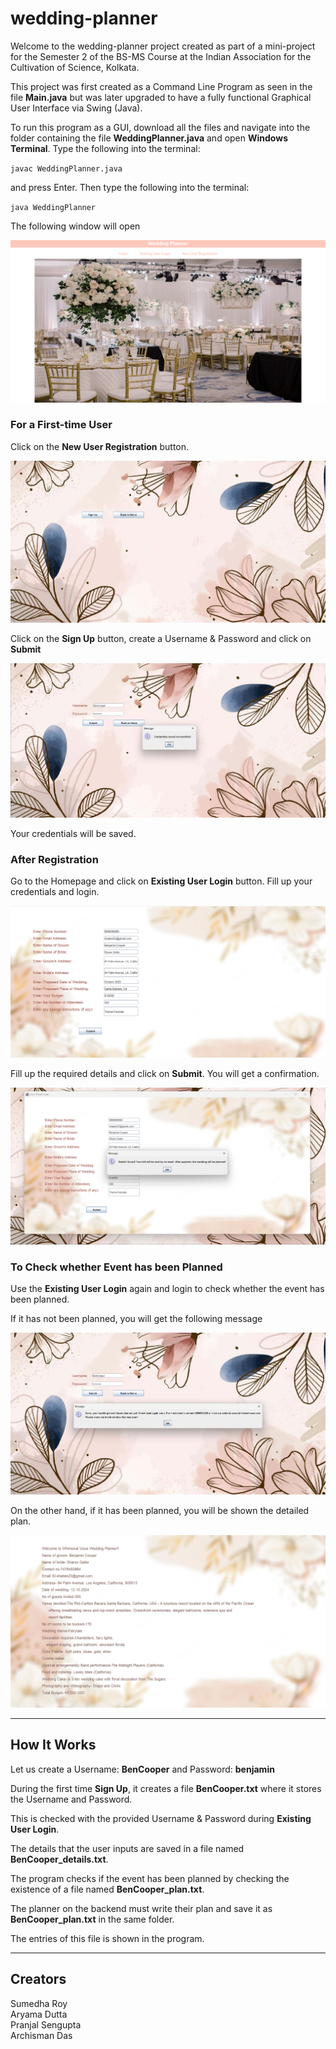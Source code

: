 # wedding-planner

Welcome to the wedding-planner project created as part of a mini-project for the Semester 2 of the BS-MS Course at the Indian Association for the Cultivation of Science, Kolkata.

This project was first created as a Command Line Program as seen in the file **Main.java** but was later upgraded to have a fully functional Graphical User Interface via Swing (Java).

To run this program as a GUI, download all the files and navigate into the folder containing the file **WeddingPlanner.java** and open **Windows Terminal**. Type the following into the terminal:

`javac WeddingPlanner.java`

and press Enter. Then type the following into the terminal:

`java WeddingPlanner`

The following window will open

![mainpage](screenshots/mainpage.png "Homepage")

### For a First-time User

Click on the **New User Registration** button.

![newuser](screenshots/newuser.png "New User Registration")

Click on the **Sign Up** button, create a Username & Password and click on **Submit**

![usercreated](screenshots/usercreated.png "User Credentials Saved")

Your credentials will be saved.

### After Registration

Go to the Homepage and click on **Existing User Login** button. Fill up your credentials and login.

![userdetailinput](screenshots/userdetailinput.png "Fill up the Required Details")

Fill up the required details and click on **Submit**. You will get a confirmation.

![detailssaved](screenshots/detailssaved.png "Confirmation")

### To Check whether Event has been Planned

Use the **Existing User Login** again and login to check whether the event has been planned.

If it has not been planned, you will get the following message

![notplanned](screenshots/notplanned.png "Not Planned")

On the other hand, if it has been planned, you will be shown the detailed plan.

![planned](screenshots/planned.png "Detailed Plan")

------------

## How It Works
Let us create a Username: **BenCooper** and Password: **benjamin**

During the first time **Sign Up**, it creates a file **BenCooper.txt** where it stores the Username and Password.

This is checked with the provided Username & Password during **Existing User Login**.

The details that the user inputs are saved in a file named **BenCooper_details.txt**.

The program checks if the event has been planned by checking the existence of a file named **BenCooper_plan.txt**. 

The planner on the backend must write their plan and save it as **BenCooper_plan.txt**  in the same folder.

The entries of this file is shown in the program.

------------

## Creators

Sumedha Roy\
Aryama Dutta\
Pranjal Sengupta\
Archisman Das